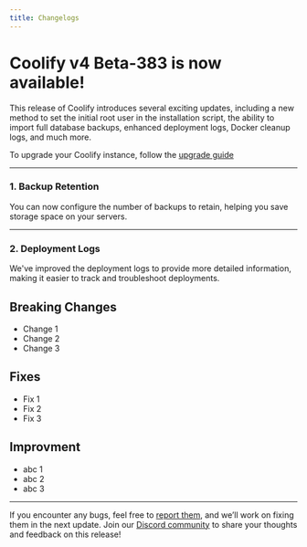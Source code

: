 ```yaml
---
title: Changelogs
---
```


# Coolify v4 Beta-383 is now available! 
This release of Coolify introduces several exciting updates, including a new method to set the initial root user in the installation script, the ability to import full database backups, enhanced deployment logs, Docker cleanup logs, and much more.

To upgrade your Coolify instance, follow the [upgrade guide](/get-started/upgrade)

---

### 1. Backup Retention
You can now configure the number of backups to retain, helping you save storage space on your servers.

<ZoomableImage src="/docs/images/changelogs/v4-beta-383/backup-retention.webp" />

---

### 2. Deployment Logs
We've improved the deployment logs to provide more detailed information, making it easier to track and troubleshoot deployments.

<ZoomableImage src="/docs/images/changelogs/v4-beta-383/deployment-logs.webp" />


## Breaking Changes
- Change 1
- Change 2
- Change 3

## Fixes
- Fix 1
- Fix 2
- Fix 3

## Improvment
- abc 1
- abc 2
- abc 3


---


If you encounter any bugs, feel free to [report them](https://github.com/coollabsio/coolify/issues), and we’ll work on fixing them in the next update. Join our [Discord community](https://coollabs.io/discord) to share your thoughts and feedback on this release!